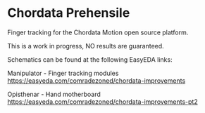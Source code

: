 # Chordata Prehensile
Finger tracking for the Chordata Motion open source platform.

This is a work in progress, NO results are guaranteed.

Schematics can be found at the following EasyEDA links:

Manipulator - Finger tracking modules
https://easyeda.com/comradezoned/chordata-improvements

Opisthenar - Hand motherboard
https://easyeda.com/comradezoned/chordata-improvements-pt2

